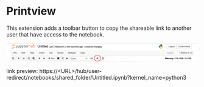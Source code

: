 Printview
=========
This extension adds a toolbar button to copy the shareable link to another user that have access to the notebook.

![printview toolbar button](share-link-button.png)

link preview: https://\<URL>/hub/user-redirect/notebooks/shared_folder/Untitled.ipynb?kernel_name=python3